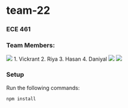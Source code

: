# team-22
### ECE 461

### Team Members:

<img src="https://contrib.rocks/image?repo=varshney00/team-22" />
1. Vickrant
2. Riya
3. Hasan
4. Daniyal

<img src="https://github-readme-stats.vercel.app/api/top-langs/?username=vcxrant" />
<img src="https://img.shields.io/badge/TypeScript-007ACC?style=for-the-badge&logo=typescript&logoColor=white" />

### Setup
Run the following commands:
```
npm install
```

